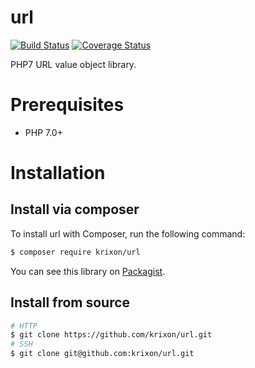 url
===

[![Build Status](https://travis-ci.org/krixon/url.svg?branch=master)](https://travis-ci.org/krixon/url)
[![Coverage Status](https://coveralls.io/repos/github/krixon/url/badge.svg?branch=master)](https://coveralls.io/github/krixon/url?branch=master)

PHP7 URL value object library.

# Prerequisites

- PHP 7.0+

# Installation


## Install via composer

To install url with Composer, run the following command:

```sh
$ composer require krixon/url
```

You can see this library on [Packagist](https://packagist.org/packages/krixon/url).

## Install from source

```sh
# HTTP
$ git clone https://github.com/krixon/url.git
# SSH
$ git clone git@github.com:krixon/url.git
```
